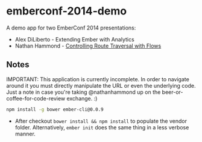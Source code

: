 emberconf-2014-demo
===================

A demo app for two EmberConf 2014 presentations:

- Alex DiLiberto - Extending Ember with Analytics
- Nathan Hammond - [Controlling Route Traversal with Flows](http://emberconf.com/schedule.html#hammond)

## Notes

IMPORTANT: This application is currently incomplete. In order to navigate around it you must directly manipulate the URL or even the underlying code. Just a note in case you're taking @nathanhammond up on the beer-or-coffee-for-code-review exchange. :)

```bash
npm install -g bower ember-cli@0.0.9
```

- After checkout `bower install && npm install` to populate the vendor folder. Alternatively, `ember init` does the same thing in a less verbose manner.

